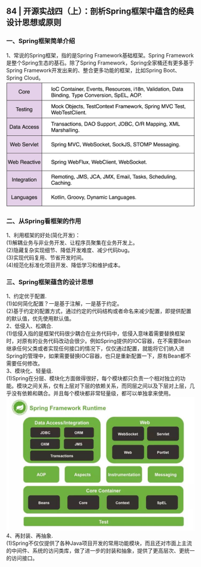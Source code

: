 ## 84 | 开源实战四（上）：剖析Spring框架中蕴含的经典设计思想或原则
### 一、Spring框架简单介绍
1、常说的Spring框架，指的是Spring Framework基础框架。Spring Framework是整个Spring生态的基石。除了Spring Framework，Spring全家桶还有更多基于Spring Framework开发出来的、整合更多功能的框架，比如Spring Boot、Spring Cloud。
![img.png](img/1.png)

### 二、从Spring看框架的作用
1、利用框架的好处(简化开发)：   
(1)解耦业务与非业务开发、让程序员聚集在业务开发上。    
(2)隐藏复杂实现细节、降低开发难度、减少代码bug。    
(3)实现代码复用、节省开发时间。    
(4)规范化标准化项目开发、降低学习和维护成本。  

### 三、Spring框架蕴含的设计思想
1、约定优于配置.  
(1)如何简化配置？一是基于注解，一是基于约定。  
(2)基于约定的配置方式，通过约定的代码结构或者命名来减少配置，即提供配置的默认值，优先使用默认值。  
2、低侵入、松耦合.  
(1)低侵入指的是框架代码很少耦合在业务代码中，低侵入意味着需要替换框架时，对原有的业务代码改动会很少。例如Spring提供的IOC容器，在不需要Bean继承任何父类或者实现任何接口的情况下，仅仅通过配置，就能将它们纳入进Spring的管理中，如果需要替换IOC容器，也只是重新配置一下，原有Bean都不需要任何修改。  
3、模块化、轻量级.  
(1)Spring在分层、模块化方面做得很好，每个模块都只负责一个相对独立的功能。模块之间关系，仅有上层对下层的依赖关系，而同层之间以及下层对上层，几乎没有依赖和耦合。并且每个模块都非常轻量级，都可以单独拿来使用。  
![img_1.png](img/2.png)
4、再封装、再抽象.  
(1)Spring不仅仅提供了各种Java项目开发的常用功能模块，而且还对市面上主流的中间件、系统的访问类库，做了进一步的封装和抽象，提供了更高层次、更统一的访问接口。  